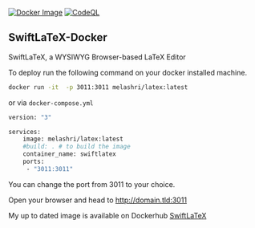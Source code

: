 [![Docker Image](https://github.com/MohamedElashri/SwiftLaTeX-Docker/actions/workflows/docker-image.yml/badge.svg)](https://github.com/MohamedElashri/SwiftLaTeX-Docker/actions/workflows/docker-image.yml)
[![CodeQL](https://github.com/MohamedElashri/SwiftLaTeX-Docker/actions/workflows/codeql-analysis.yml/badge.svg)](https://github.com/MohamedElashri/SwiftLaTeX-Docker/actions/workflows/codeql-analysis.yml)
## SwiftLaTeX-Docker



SwiftLaTeX, a WYSIWYG Browser-based LaTeX Editor


To deploy run the following command on your docker installed machine. 

``` bash
docker run -it  -p 3011:3011 melashri/latex:latest
``` 

or via `docker-compose.yml` 

``` bash
version: "3"

services:
    image: melashri/latex:latest
    #build: . # to build the image
    container_name: swiftlatex
    ports:
     - "3011:3011"
```

You can change the port from 3011 to your choice. 

Open your browser and head to http://domain.tld:3011 

My up to dated image is available on Dockerhub [SwiftLaTeX](https://hub.docker.com/r/melashri/latex)

